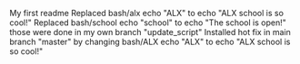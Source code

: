 My first readme
Replaced bash/alx echo "ALX" to echo "ALX school is so cool!"
Replaced bash/school echo "school" to echo "The school is open!"
those were done in my own branch "update_script"
Installed hot fix in main branch "master" by changing bash/ALX echo "ALX" to echo "ALX school is so cool!"
